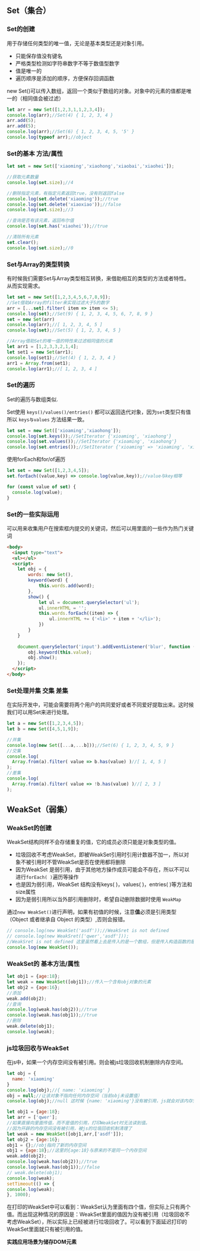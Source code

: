 ## Set（集合）

### Set的创建

用于存储任何类型的唯一值，无论是基本类型还是对象引用。

- 只能保存值没有键名
- 严格类型检测如字符串数字不等于数值型数字
- 值是唯一的
- 遍历顺序是添加的顺序，方便保存回调函数

new Set()可以传入数组，返回一个类似于数组的对象。对象中的元素的值都是唯一的（相同值会被过滤）

```js
let arr = new Set([1,2,3,1,1,2,3,4]);
console.log(arr);//Set(4) { 1, 2, 3, 4 }
arr.add(5);
arr.add(5);
console.log(arr);//Set(6) { 1, 2, 3, 4, 5, '5' }
console.log(typeof arr);//object
```



### Set的基本 方法/属性

```js
let set = new Set(['xiaoming','xiaohong','xiaobai','xiaohei']);

//获取元素数量
console.log(set.size);//4

//删除指定元素，有指定元素返回true，没有则返回false
console.log(set.delete('xiaoming'));//true
console.log(set.delete('xiaoxiao'));//false
console.log(set.size);//3

//查询是否有该元素，返回布尔值
console.log(set.has('xiaohei'));//true

//清除所有元素
set.clear();
console.log(set.size);//0
```



### Set与Array的类型转换

有时候我们需要Set与Array类型相互转换，来借助相互的类型的方法或者特性。从而实现需求。

```js
let set = new Set([1,2,3,4,5,6,7,8,9]);
//Set借助Array的filter来实现过滤大于5的数字
arr = [...set].filter( item => item <= 5);
console.log(set);//Set(9) { 1, 2, 3, 4, 5, 6, 7, 8, 9 }
set = new Set(arr)
console.log(arr);//[ 1, 2, 3, 4, 5 ]
console.log(set);//Set(5) { 1, 2, 3, 4, 5 }

//Array借助Set的唯一值的特性来过滤相同值的元素
let arr1 = [1,2,3,3,2,1,4];
let set1 = new Set(arr1);
console.log(set1);//Set(4) { 1, 2, 3, 4 }
arr1 = Array.from(set1);
console.log(arr1);//[ 1, 2, 3, 4 ]
```



### Set的遍历

Set的遍历与数组类似.

Set使用 `keys()/values()/entries()` 都可以返回迭代对象，因为`set`类型只有值所以 `keys与values` 方法结果一致。

```js
let set = new Set(['xioaming','xiaohong']);
console.log(set.keys());//SetIterator {'xioaming', 'xiaohong'}
console.log(set.values());//SetIterator {'xioaming', 'xiaohong'}
console.log(set.entries());//SetIterator {'xioaming' => 'xioaming', 'xiaohong' => 'xiaohong'}
```

使用forEach和for/of遍历

```js
let set = new Set([1,2,3,4,5]);
set.forEach((value,key) => console.log(value,key));//value与key相等

for (const value of set) {
  console.log(value);
}
```



### Set的一些实际运用

可以用来收集用户在搜索框内提交的关键词，然后可以用里面的一些作为热门关键词

```html
<body>
  <input type="text">
  <ul></ul>
  <script>
    let obj = {
        words: new Set(),
        keyword(word) {
            this.words.add(word);
        },
        show() {
            let ul = document.querySelector('ul');
            ul.innerHTML = '';
            this.words.forEach((item) => {
                ul.innerHTML += ('<li>' + item + '</li>');
            })
        }
    }
  
    document.querySelector('input').addEventListener('blur', function () {
        obj.keyword(this.value);
        obj.show();
    });
  </script>
</body>
```



### Set处理并集 交集 差集

在实际开发中，可能会需要将两个用户的共同爱好或者不同爱好提取出来。这时候我们可以用Set来进行处理。

```js
let a = new Set([1,2,3,4,5]);
let b = new Set([4,5,1,9]);

//并集
console.log(new Set([...a,...b]));//Set(6) { 1, 2, 3, 4, 5, 9 }
//交集
console.log(
  Array.from(a).filter( value => b.has(value) )//[ 1, 4, 5 ]
);
//差集
console.log(
  Array.from(a).filter( value => !b.has(value) )//[ 2, 3 ]
);
```



## WeakSet（弱集）

### WeakSet的创建

WeakSet结构同样不会存储重复的值，它的成员必须只能是对象类型的值。

- 垃圾回收不考虑WeakSet，即被WeakSet引用时引用计数器不加一，所以对象不被引用时不管WeakSet是否在使用都将删除
- 因为WeakSet 是弱引用，由于其他地方操作成员可能会不存在，所以不可以进行`forEach( )`遍历等操作
- 也是因为弱引用，WeakSet 结构没有keys( )，values( )，entries( )等方法和size属性
- 因为是弱引用所以当外部引用删除时，希望自动删除数据时使用 `WeakMap`

通过`new WeakSet()`进行声明，如果有初值的时候，注意**值**必须是引用类型（Object 或者继承自 Object 的类型）,否则会报错。

```js
// console.log(new WeakSet('asdf'));//WeakSret is not defined
// console.log(new WeakSret(['qwer','asdf']));
//WeakSret is not defined 这里虽然看上去是传入的是一个数组，但是传入构造函数的是两个字符串
console.log(new WeakSet());
```



### WeakSet的 基本方法/属性

```js
let obj1 = {age:18};
let weak = new WeakSet([obj1]);//传入一个含有obj对象的元素
let obj2 = {age:16};
//添加
weak.add(obj2);
//查询
console.log(weak.has(obj2));//true
console.log(weak.has(obj1));//true
//删除
weak.delete(obj1);
console.log(weak);
```



### js垃圾回收与WeakSet

在js中，如果一个内存空间没有被引用。则会被js垃圾回收机制删除内存空间。

```js
let obj = {
  name: 'xiaoming'
}
console.log(obj);//{ name: 'xiaoming' }
obj = null;//让该对象不指向任何内存空间（当前obj未设置值）
console.log(obj);//null 这时候 {name: 'xiaoming'}没有被引用，js就会对该内存空间进行垃圾回收
```



```js
let obj1 = {age:18};
let arr = ['qwer'];
//如果直接向里面传值，而不是值的引用，打印WeakSet时无法读到值。
//因为开辟的内存空间没有被引用，被js的垃圾回收机制清理了
let weak = new WeakSet([obj1,arr,['asdf']]);
let obj2 = {age:16};
obj1 = {};//obj指向了新的内存空间
obj1 = {age:18};//这里的{age:18}与原来的不是同一个内存空间
weak.add(obj2);
console.log(weak.has(obj2));//true
console.log(weak.has(obj1));//false
// weak.delete(obj1);
console.log(weak);
setTimeout(() => {
console.log(weak);
}, 1000);
```



在打印的WeakSet中可以看到：WeakSet认为里面有四个值，但实际上只有两个值。而出现这种情况的原因是：WeakSet里面的值因为没有被引用（垃圾回收不考虑WeakSet），所以实际上已经被进行垃圾回收了。可以看到下面延迟打印的WeakSet里面就只有被引用的值。



**实践应用场景为储存DOM元素**
